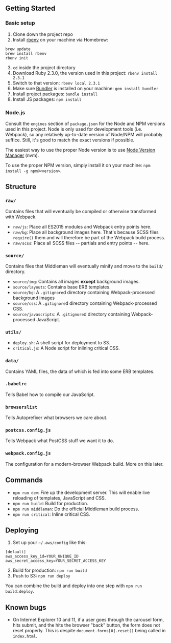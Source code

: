 ## Getting Started
### Basic setup
1. Clone down the project repo
2. Install [rbenv](https://github.com/sstephenson/rbenv) on your machine via Homebrew:
```
brew update
brew install rbenv
rbenv init
```
3. `cd` inside the project directory
4. Download Ruby 2.3.0, the version used in this project: `rbenv install 2.3.1`
5. Switch to that version: `rbenv local 2.3.1`
6. Make sure [Bundler](http://bundler.io/) is installed on your machine: `gem install bundler`
7. Install project packages: `bundle install`
8. Install JS packages: `npm install`

### Node.js
Consult the `engines` section of `package.json` for the Node and NPM versions used in this project. Node is only used for development tools (i.e. Webpack), so any relatively up-to-date version of Node/NPM will probably suffice. Still, it's good to match the exact versions if possible.

The easiest way to use the proper Node version is to use [Node Version Manager](https://github.com/creationix/nvm) (nvm).

To use the proper NPM version, simply install it on your machine: `npm install -g npm@<version>`.


## Structure
### `raw/`
Contains files that will eventually be compiled or otherwise transformed with Webpack.

+ `raw/js`: Place all ES2015 modules and Webpack entry points here.
+ `raw/bg`: Place all background images here. That's because SCSS files `require()` them and will therefore be part of the Webpack build process.
+ `raw/scss`: Place all SCSS files -- partials and entry points -- here.

### `source/`
Contains files that Middleman will eventually minify and move to the `build/` directory.

+ `source/img`: Contains all images **except** background images.
+ `source/layouts`: Contains base ERB templates.
+ `source/bg`: A `.gitignore`d directory containing Webpack-processed background images
+ `source/css`: A `.gitignore`d directory containing Webpack-processed CSS.
+ `source/javascripts`: A `.gitignore`d directory containing Webpack-processed JavaScript.

### `utils/`
+ `deploy.sh`: A shell script for deployment to S3.
+ `critical.js`: A Node script for inlining critical CSS.

### `data/`
Contains YAML files, the data of which is fed into some ERB templates.

### `.babelrc`
Tells Babel how to compile our JavaScript.

### `browserslist`
Tells Autoprefixer what browsers we care about.

### `postcss.config.js`
Tells Webpack what PostCSS stuff we want it to do.

### `webpack.config.js`
The configuration for a modern-browser Webpack build. More on this later.


## Commands
+ `npm run dev`: Fire up the development server. This will enable live reloading of templates, JavaScript and CSS.
+ `npm run build`: Build for production.
+ `npm run middleman`: Do the official Middleman build process.
+ `npm run critical`: Inline critical CSS.


## Deploying
1. Set up your `~/.aws/config` like this:
```
[default]
aws_access_key_id=YOUR_UNIQUE_ID
aws_secret_access_key=YOUR_SECRET_ACCESS_KEY
```

2. Build for production: `npm run build`
3. Push to S3: `npm run deploy`

You can combine the build and deploy into one step with `npm run build:deploy`.

## Known bugs
+ On Internet Explorer 10 and 11, if a user goes through the carousel form, hits submit, and the hits the browser "back" button, the form does not reset properly. This is despite `document.forms[0].reset()` being called in `index.html`.

